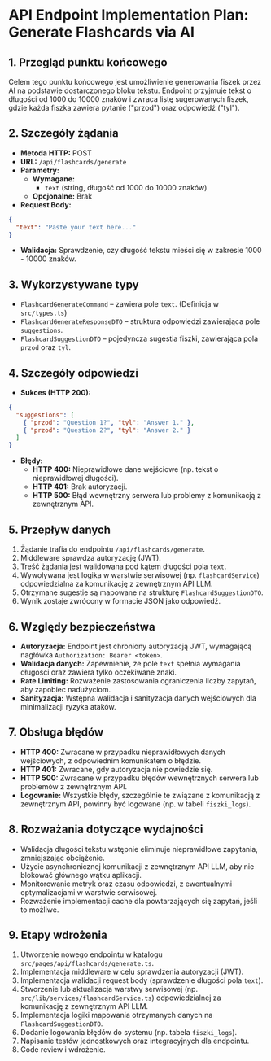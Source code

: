 # API Endpoint Implementation Plan: Generate Flashcards via AI

## 1. Przegląd punktu końcowego
Celem tego punktu końcowego jest umożliwienie generowania fiszek przez AI na podstawie dostarczonego bloku tekstu. Endpoint przyjmuje tekst o długości od 1000 do 10000 znaków i zwraca listę sugerowanych fiszek, gdzie każda fiszka zawiera pytanie ("przod") oraz odpowiedź ("tyl").

## 2. Szczegóły żądania
- **Metoda HTTP:** POST
- **URL:** `/api/flashcards/generate`
- **Parametry:**
  - **Wymagane:**
    - `text` (string, długość od 1000 do 10000 znaków)
  - **Opcjonalne:** Brak
- **Request Body:**
```json
{
  "text": "Paste your text here..."
}
```
- **Walidacja:** Sprawdzenie, czy długość tekstu mieści się w zakresie 1000 - 10000 znaków.

## 3. Wykorzystywane typy
- `FlashcardGenerateCommand` – zawiera pole `text`. (Definicja w `src/types.ts`)
- `FlashcardGenerateResponseDTO` – struktura odpowiedzi zawierająca pole `suggestions`.
- `FlashcardSuggestionDTO` – pojedyncza sugestia fiszki, zawierająca pola `przod` oraz `tyl`.

## 4. Szczegóły odpowiedzi
- **Sukces (HTTP 200):**
```json
{
  "suggestions": [
    { "przod": "Question 1?", "tyl": "Answer 1." },
    { "przod": "Question 2?", "tyl": "Answer 2." }
  ]
}
```
- **Błędy:**
  - **HTTP 400:** Nieprawidłowe dane wejściowe (np. tekst o nieprawidłowej długości).
  - **HTTP 401:** Brak autoryzacji.
  - **HTTP 500:** Błąd wewnętrzny serwera lub problemy z komunikacją z zewnętrznym API.

## 5. Przepływ danych
1. Żądanie trafia do endpointu `/api/flashcards/generate`.
2. Middleware sprawdza autoryzację (JWT).
3. Treść żądania jest walidowana pod kątem długości pola `text`.
4. Wywoływana jest logika w warstwie serwisowej (np. `flashcardService`) odpowiedzialna za komunikację z zewnętrznym API LLM.
5. Otrzymane sugestie są mapowane na strukturę `FlashcardSuggestionDTO`.
6. Wynik zostaje zwrócony w formacie JSON jako odpowiedź.

## 6. Względy bezpieczeństwa
- **Autoryzacja:** Endpoint jest chroniony autoryzacją JWT, wymagającą nagłówka `Authorization: Bearer <token>`.
- **Walidacja danych:** Zapewnienie, że pole `text` spełnia wymagania długości oraz zawiera tylko oczekiwane znaki.
- **Rate Limiting:** Rozważenie zastosowania ograniczenia liczby zapytań, aby zapobiec nadużyciom.
- **Sanityzacja:** Wstępna walidacja i sanityzacja danych wejściowych dla minimalizacji ryzyka ataków.

## 7. Obsługa błędów
- **HTTP 400:** Zwracane w przypadku nieprawidłowych danych wejściowych, z odpowiednim komunikatem o błędzie.
- **HTTP 401:** Zwracane, gdy autoryzacja nie powiedzie się.
- **HTTP 500:** Zwracane w przypadku błędów wewnętrznych serwera lub problemów z zewnętrznym API.
- **Logowanie:** Wszystkie błędy, szczególnie te związane z komunikacją z zewnętrznym API, powinny być logowane (np. w tabeli `fiszki_logs`).

## 8. Rozważania dotyczące wydajności
- Walidacja długości tekstu wstępnie eliminuje nieprawidłowe zapytania, zmniejszając obciążenie.
- Użycie asynchronicznej komunikacji z zewnętrznym API LLM, aby nie blokować głównego wątku aplikacji.
- Monitorowanie metryk oraz czasu odpowiedzi, z ewentualnymi optymalizacjami w warstwie serwisowej.
- Rozważenie implementacji cache dla powtarzających się zapytań, jeśli to możliwe.

## 9. Etapy wdrożenia
1. Utworzenie nowego endpointu w katalogu `src/pages/api/flashcards/generate.ts`.
2. Implementacja middleware w celu sprawdzenia autoryzacji (JWT).
3. Implementacja walidacji request body (sprawdzenie długości pola `text`).
4. Stworzenie lub aktualizacja warstwy serwisowej (np. `src/lib/services/flashcardService.ts`) odpowiedzialnej za komunikację z zewnętrznym API LLM.
5. Implementacja logiki mapowania otrzymanych danych na `FlashcardSuggestionDTO`.
6. Dodanie logowania błędów do systemu (np. tabela `fiszki_logs`).
7. Napisanie testów jednostkowych oraz integracyjnych dla endpointu.
8. Code review i wdrożenie. 